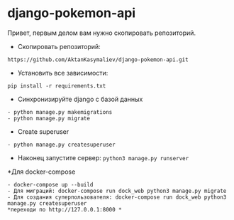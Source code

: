 # django-pokemon-api

Привет, первым делом вам нужно скопировать репозиторий.
* Скопировать репозиторий:
```
https://github.com/AktanKasymaliev/django-pokemon-api.git
```
* Установить все зависимости: 
```
pip install -r requirements.txt
```
* Синхронизируйте django с базой данных
```
- python manage.py makemigrations
- python manage.py migrate
```

* Create superuser
```
- python manage.py createsuperuser
```
* Наконец запустите сервер: `python3 manage.py runserver`


*Для docker-compose
```
- docker-compose up --build  
- Для миграций: docker-compose run dock_web python3 manage.py migrate
- Для создания суперпользователя: docker-compose run dock_web python3 manage.py createsuperuser
*переходи по http://127.0.0.1:8000 *
```

